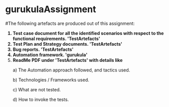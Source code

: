 # gurukulaAssignment


#The following artefacts are produced out of this assignment:
<b>
1) Test case document for all the identified scenarios with respect to the functional requirements. 'TestArtefacts'
2) Test Plan and Strategy documents. 'TestArtefacts'
3) Bug reports. 'TestArtefacts'
4) Automation framework. 'gurukula'
5) ReadMe PDF under 'TestArtefacts' with details like </b> 
   <p> a) The Automation approach followed, and tactics used.</p>
    <p>b) Technologies / Frameworks used.</p>
   <p> c) What are not tested.</p>
   <p> d) How to invoke the tests. </p>
